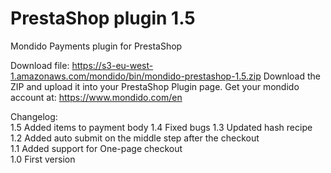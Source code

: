 PrestaShop plugin 1.5
==========

Mondido Payments plugin for PrestaShop  

Download file: https://s3-eu-west-1.amazonaws.com/mondido/bin/mondido-prestashop-1.5.zip
Download the ZIP and upload it into your PrestaShop Plugin page.
Get your mondido account at: https://www.mondido.com/en


Changelog:   
1.5 Added items to payment body
1.4 Fixed bugs
1.3 Updated hash recipe   
1.2 Added auto submit on the middle step after the checkout    
1.1 Added support for One-page checkout   
1.0 First version   
